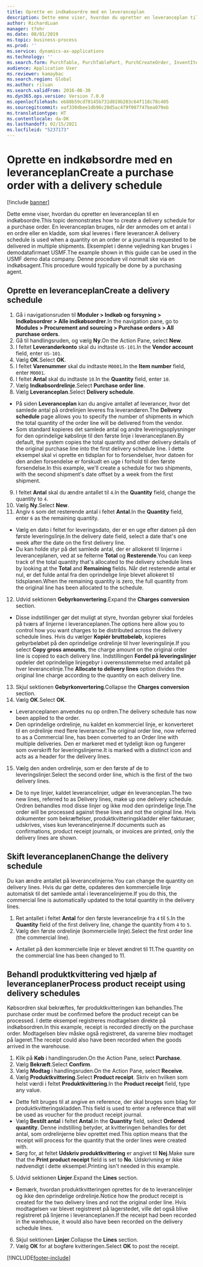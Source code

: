 ```yaml
---
title: Oprette en indkøbsordre med en leveranceplan
description: Dette emne viser, hvordan du opretter en leveranceplan til en indkøbsordre.
author: RichardLuan
manager: tfehr
ms.date: 08/01/2019
ms.topic: business-process
ms.prod: ''
ms.service: dynamics-ax-applications
ms.technology: ''
ms.search.form: PurchTable, PurchTablePart, PurchCreateOrder, InventItemIdLookupPurchase, PurchDeliverySchedule, PurchEditLines
audience: Application User
ms.reviewer: kamaybac
ms.search.region: Global
ms.author: riluan
ms.search.validFrom: 2016-06-30
ms.dyn365.ops.version: Version 7.0.0
ms.openlocfilehash: eb88b59cd70145b731d819b203c64f118c78c405
ms.sourcegitcommit: eaf330dbee1db96c20d5ac479f007747bea079eb
ms.translationtype: HT
ms.contentlocale: da-DK
ms.lasthandoff: 02/15/2021
ms.locfileid: "5237173"
---
```

# <a name="create-a-purchase-order-with-a-delivery-schedule"></a><span data-ttu-id="ec5f4-103">Oprette en indkøbsordre med en leveranceplan</span><span class="sxs-lookup"><span data-stu-id="ec5f4-103">Create a purchase order with a delivery schedule</span></span>

[!include [banner](../../includes/banner.md)]

<span data-ttu-id="ec5f4-104">Dette emne viser, hvordan du opretter en leveranceplan til en indkøbsordre.</span><span class="sxs-lookup"><span data-stu-id="ec5f4-104">This topic demonstrates how to create a delivery schedule for a purchase order.</span></span> <span data-ttu-id="ec5f4-105">En leveranceplan bruges, når der anmodes om et antal i en ordre eller en kladde, som skal leveres i flere leverancer.</span><span class="sxs-lookup"><span data-stu-id="ec5f4-105">A delivery schedule is used when a quantity on an order or a journal is requested to be delivered in multiple shipments.</span></span> <span data-ttu-id="ec5f4-106">Eksemplet i denne vejledning kan bruges i demodatafirmaet USMF.</span><span class="sxs-lookup"><span data-stu-id="ec5f4-106">The example shown in this guide can be used in the USMF demo data company.</span></span> <span data-ttu-id="ec5f4-107">Denne procedure vil normalt ske via en indkøbsagent.</span><span class="sxs-lookup"><span data-stu-id="ec5f4-107">This procedure would typically be done by a purchasing agent.</span></span>

## <a name="create-a-delivery-schedule"></a><span data-ttu-id="ec5f4-108">Oprette en leveranceplan</span><span class="sxs-lookup"><span data-stu-id="ec5f4-108">Create a delivery schedule</span></span>
1. <span data-ttu-id="ec5f4-109">Gå i navigationsruden til **Moduler > Indkøb og forsyning > Indkøbsordrer > Alle indkøbsordrer**.</span><span class="sxs-lookup"><span data-stu-id="ec5f4-109">In the navigation pane, go to **Modules > Procurement and sourcing > Purchase orders > All purchase orders**.</span></span>
2. <span data-ttu-id="ec5f4-110">Gå til handlingsruden, og vælg **Ny**.</span><span class="sxs-lookup"><span data-stu-id="ec5f4-110">On the Action Pane, select **New**.</span></span>
3. <span data-ttu-id="ec5f4-111">I feltet **Leverandørkonto** skal du indtaste `US-101`.</span><span class="sxs-lookup"><span data-stu-id="ec5f4-111">In the **Vendor account** field, enter `US-101`.</span></span>
4. <span data-ttu-id="ec5f4-112">Vælg **OK**.</span><span class="sxs-lookup"><span data-stu-id="ec5f4-112">Select **OK**.</span></span>
5. <span data-ttu-id="ec5f4-113">I feltet **Varenummer** skal du indtaste `M0001`.</span><span class="sxs-lookup"><span data-stu-id="ec5f4-113">In the **Item number** field, enter `M0001`.</span></span>
6. <span data-ttu-id="ec5f4-114">I feltet **Antal** skal du indtaste `10`.</span><span class="sxs-lookup"><span data-stu-id="ec5f4-114">In the **Quantity** field, enter `10`.</span></span>
7. <span data-ttu-id="ec5f4-115">Vælg **Indkøbsordrelinje**.</span><span class="sxs-lookup"><span data-stu-id="ec5f4-115">Select **Purchase order line**.</span></span>
8. <span data-ttu-id="ec5f4-116">Vælg **Leveranceplan**.</span><span class="sxs-lookup"><span data-stu-id="ec5f4-116">Select **Delivery schedule**.</span></span>
- <span data-ttu-id="ec5f4-117">På siden **Leveranceplan** kan du angive antallet af leverancer, hvor det samlede antal på ordrelinjen leveres fra leverandøren.</span><span class="sxs-lookup"><span data-stu-id="ec5f4-117">The **Delivery schedule** page allows you to specify the number of shipments in which the total quantity of the order line will be delivered from the vendor.</span></span>  
- <span data-ttu-id="ec5f4-118">Som standard kopieres det samlede antal og andre leveringsoplysninger for den oprindelige købslinje til den første linje i leveranceplanen.</span><span class="sxs-lookup"><span data-stu-id="ec5f4-118">By default, the system copies the total quantity and other delivery details of the original purchase line into the first delivery schedule line.</span></span> <span data-ttu-id="ec5f4-119">I dette eksempel skal vi oprette en tidsplan for to forsendelser, hvor datoen for den anden forsendelse er forskudt en uge i forhold til den første forsendelse.</span><span class="sxs-lookup"><span data-stu-id="ec5f4-119">In this example, we'll create a schedule for two shipments, with the second shipment's date offset by a week from the first shipment.</span></span>  
9. <span data-ttu-id="ec5f4-120">I feltet **Antal** skal du ændre antallet til `4`.</span><span class="sxs-lookup"><span data-stu-id="ec5f4-120">In the **Quantity** field, change the quantity to `4`.</span></span>
10. <span data-ttu-id="ec5f4-121">Vælg **Ny**.</span><span class="sxs-lookup"><span data-stu-id="ec5f4-121">Select **New**.</span></span>
11. <span data-ttu-id="ec5f4-122">Angiv `6` som det resterende antal i feltet **Antal**.</span><span class="sxs-lookup"><span data-stu-id="ec5f4-122">In the **Quantity** field, enter `6` as the remaining quantity.</span></span>
- <span data-ttu-id="ec5f4-123">Vælg en dato i feltet for leveringsdato, der er en uge efter datoen på den første leveringslinje.</span><span class="sxs-lookup"><span data-stu-id="ec5f4-123">In the delivery date field, select a date that's one week after the date on the first delivery line.</span></span>  
- <span data-ttu-id="ec5f4-124">Du kan holde styr på det samlede antal, der er allokeret til linjerne i leveranceplanen, ved at se felterne **Total** og **Resterende**.</span><span class="sxs-lookup"><span data-stu-id="ec5f4-124">You can keep track of the total quantity that's allocated to the delivery schedule lines by looking at the **Total** and **Remaining** fields.</span></span> <span data-ttu-id="ec5f4-125">Når det resterende antal er nul, er det fulde antal fra den oprindelige linje blevet allokeret til tidsplanen.</span><span class="sxs-lookup"><span data-stu-id="ec5f4-125">When the remaining quantity is zero, the full quantity from the original line has been allocated to the schedule.</span></span>  
12. <span data-ttu-id="ec5f4-126">Udvid sektionen **Gebyrkonvertering**.</span><span class="sxs-lookup"><span data-stu-id="ec5f4-126">Expand the **Charges conversion** section.</span></span>
- <span data-ttu-id="ec5f4-127">Disse indstillinger gør det muligt at styre, hvordan gebyrer skal fordeles på tværs af linjerne i leveranceplanen.</span><span class="sxs-lookup"><span data-stu-id="ec5f4-127">The options here allow you to control how you want charges to be distributed across the delivery schedule lines.</span></span> <span data-ttu-id="ec5f4-128">Hvis du vælger **Kopiér bruttobeløb**, kopieres gebyrbeløbet på den oprindelige ordrelinje til hver leveringslinje.</span><span class="sxs-lookup"><span data-stu-id="ec5f4-128">If you select **Copy gross amounts**, the charge amount on the original order line is copied to each delivery line.</span></span> <span data-ttu-id="ec5f4-129">Indstillingen **Fordel på leveringslinjer** opdeler det oprindelige linjegebyr i overensstemmelse med antallet på hver leverancelinje.</span><span class="sxs-lookup"><span data-stu-id="ec5f4-129">The **Allocate to delivery lines** option divides the original line charge according to the quantity on each delivery line.</span></span>  
13. <span data-ttu-id="ec5f4-130">Skjul sektionen **Gebyrkonvertering**.</span><span class="sxs-lookup"><span data-stu-id="ec5f4-130">Collapse the **Charges conversion** section.</span></span>
14. <span data-ttu-id="ec5f4-131">Vælg **OK**.</span><span class="sxs-lookup"><span data-stu-id="ec5f4-131">Select **OK**.</span></span>
- <span data-ttu-id="ec5f4-132">Leveranceplanen anvendes nu op ordren.</span><span class="sxs-lookup"><span data-stu-id="ec5f4-132">The delivery schedule has now been applied to the order.</span></span>  
- <span data-ttu-id="ec5f4-133">Den oprindelige ordrelinje, nu kaldet en kommerciel linje, er konverteret til en ordrelinje med flere leverancer.</span><span class="sxs-lookup"><span data-stu-id="ec5f4-133">The original order line, now referred to as a Commercial line, has been converted to an Order line with multiple deliveries.</span></span> <span data-ttu-id="ec5f4-134">Den er markeret med et tydeligt ikon og fungerer som overskrift for leveringslinjerne.</span><span class="sxs-lookup"><span data-stu-id="ec5f4-134">It is marked with a distinct icon and acts as a header for the delivery lines.</span></span>  
15. <span data-ttu-id="ec5f4-135">Vælg den anden ordrelinje, som er den første af de to leveringslinjer.</span><span class="sxs-lookup"><span data-stu-id="ec5f4-135">Select the second order line, which is the first of the two delivery lines.</span></span>
- <span data-ttu-id="ec5f4-136">De to nye linjer, kaldet leverancelinjer, udgør én leveranceplan.</span><span class="sxs-lookup"><span data-stu-id="ec5f4-136">The two new lines, referred to as Delivery lines, make up one delivery schedule.</span></span> <span data-ttu-id="ec5f4-137">Ordren behandles mod disse linjer og ikke mod den oprindelige linje.</span><span class="sxs-lookup"><span data-stu-id="ec5f4-137">The order will be processed against these lines and not the original line.</span></span> <span data-ttu-id="ec5f4-138">Hvis dokumenter som bekræftelser, produktkvitteringskladder eller fakturaer, udskrives, vises kun leverancelinjerne.</span><span class="sxs-lookup"><span data-stu-id="ec5f4-138">If documents such as confirmations, product receipt journals, or invoices are printed, only the delivery lines are shown.</span></span>  

## <a name="change-the-delivery-schedule"></a><span data-ttu-id="ec5f4-139">Skift leveranceplanen</span><span class="sxs-lookup"><span data-stu-id="ec5f4-139">Change the delivery schedule</span></span>
<span data-ttu-id="ec5f4-140">Du kan ændre antallet på leverancelinjerne.</span><span class="sxs-lookup"><span data-stu-id="ec5f4-140">You can change the quantity on delivery lines.</span></span> <span data-ttu-id="ec5f4-141">Hvis du gør dette, opdateres den kommercielle linje automatisk til det samlede antal i leverancelinjerne.</span><span class="sxs-lookup"><span data-stu-id="ec5f4-141">If you do this, the commercial line is automatically updated to the total quantity in the delivery lines.</span></span>  
1. <span data-ttu-id="ec5f4-142">Ret antallet i feltet **Antal** for den første leverancelinje fra `4` til `5`.</span><span class="sxs-lookup"><span data-stu-id="ec5f4-142">In the **Quantity** field of the first delivery line, change the quantity from `4` to `5`.</span></span>
2. <span data-ttu-id="ec5f4-143">Vælg den første ordrelinje (kommercielle linje).</span><span class="sxs-lookup"><span data-stu-id="ec5f4-143">Select the first order line (the commercial line).</span></span>  
- <span data-ttu-id="ec5f4-144">Antallet på den kommercielle linje er blevet ændret til 11.</span><span class="sxs-lookup"><span data-stu-id="ec5f4-144">The quantity on the commercial line has been changed to 11.</span></span>  

## <a name="process-product-receipt-using-delivery-schedules"></a><span data-ttu-id="ec5f4-145">Behandl produktkvittering ved hjælp af leveranceplaner</span><span class="sxs-lookup"><span data-stu-id="ec5f4-145">Process product receipt using delivery schedules</span></span>
<span data-ttu-id="ec5f4-146">Købsordren skal bekræftes, før produktkvitteringen kan behandles.</span><span class="sxs-lookup"><span data-stu-id="ec5f4-146">The purchase order must be confirmed before the product receipt can be processed.</span></span> <span data-ttu-id="ec5f4-147">I dette eksempel registreres modtagelsen direkte på indkøbsordren.</span><span class="sxs-lookup"><span data-stu-id="ec5f4-147">In this example, receipt is recorded directly on the purchase order.</span></span> <span data-ttu-id="ec5f4-148">Modtagelsen blev måske også registreret, da varerne blev modtaget på lageret.</span><span class="sxs-lookup"><span data-stu-id="ec5f4-148">The receipt could also have been recorded when the goods arrived in the warehouse.</span></span>  
1. <span data-ttu-id="ec5f4-149">Klik på **Køb** i handlingsruden.</span><span class="sxs-lookup"><span data-stu-id="ec5f4-149">On the Action Pane, select **Purchase**.</span></span>
2. <span data-ttu-id="ec5f4-150">Vælg **Bekræft**.</span><span class="sxs-lookup"><span data-stu-id="ec5f4-150">Select **Confirm**.</span></span>
3. <span data-ttu-id="ec5f4-151">Vælg **Modtag** i handlingsruden.</span><span class="sxs-lookup"><span data-stu-id="ec5f4-151">On the Action Pane, select **Receive**.</span></span>
4. <span data-ttu-id="ec5f4-152">Vælg **Produktkvittering**.</span><span class="sxs-lookup"><span data-stu-id="ec5f4-152">Select **Product receipt**.</span></span> <span data-ttu-id="ec5f4-153">Skriv en hvilken som helst værdi i feltet **Produktkvittering**.</span><span class="sxs-lookup"><span data-stu-id="ec5f4-153">In the **Product receipt** field, type any value.</span></span>
- <span data-ttu-id="ec5f4-154">Dette felt bruges til at angive en reference, der skal bruges som bilag for produktkvitteringskladden.</span><span class="sxs-lookup"><span data-stu-id="ec5f4-154">This field is used to enter a reference that will be used as voucher for the product receipt journal.</span></span>  
- <span data-ttu-id="ec5f4-155">Vælg **Bestilt antal** i feltet **Antal**.</span><span class="sxs-lookup"><span data-stu-id="ec5f4-155">In the **Quantity** field, select **Ordered quantity**.</span></span> <span data-ttu-id="ec5f4-156">Denne indstilling betyder, at kvitteringen behandles for det antal, som ordrelinjerne blev oprettet med.</span><span class="sxs-lookup"><span data-stu-id="ec5f4-156">This option means that the receipt will process for the quantity that the order lines were created with.</span></span>  
- <span data-ttu-id="ec5f4-157">Sørg for, at feltet **Udskriv produktkvittering** er angivet til **Nej**.</span><span class="sxs-lookup"><span data-stu-id="ec5f4-157">Make sure that the **Print product receipt** field is set to **No**.</span></span> <span data-ttu-id="ec5f4-158">Udskrivning er ikke nødvendigt i dette eksempel.</span><span class="sxs-lookup"><span data-stu-id="ec5f4-158">Printing isn't needed in this example.</span></span>  
5. <span data-ttu-id="ec5f4-159">Udvid sektionen **Linjer**.</span><span class="sxs-lookup"><span data-stu-id="ec5f4-159">Expand the **Lines** section.</span></span>
- <span data-ttu-id="ec5f4-160">Bemærk, hvordan produktkvitteringen oprettes for de to leverancelinjer og ikke den oprindelige ordrelinje.</span><span class="sxs-lookup"><span data-stu-id="ec5f4-160">Notice how the product receipt is created for the two delivery lines and not the original order line.</span></span> <span data-ttu-id="ec5f4-161">Hvis modtagelsen var blevet registreret på lagerstedet, ville det også blive registreret på linjerne i leveranceplanen.</span><span class="sxs-lookup"><span data-stu-id="ec5f4-161">If the receipt had been recorded in the warehouse, it would also have been recorded on the delivery schedule lines.</span></span>  
6. <span data-ttu-id="ec5f4-162">Skjul sektionen **Linjer**.</span><span class="sxs-lookup"><span data-stu-id="ec5f4-162">Collapse the **Lines** section.</span></span>
7. <span data-ttu-id="ec5f4-163">Vælg **OK** for at bogføre kvitteringen.</span><span class="sxs-lookup"><span data-stu-id="ec5f4-163">Select **OK** to post the receipt.</span></span>



[!INCLUDE[footer-include](../../../includes/footer-banner.md)]